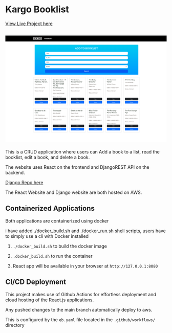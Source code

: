 # **Kargo Booklist**

[View Live Project here](http://kargobooklist.eu-west-1.elasticbeanstalk.com/)

<h2 align="center"><img src="src/assets/Kargo_image_screengrab.png" max-width="50%"></h2>

This is a CRUD application where users can Add a book to a list, read the booklist, edit a book, and delete a book.

The website uses React on the frontend and DjangoREST API on the backend. 

[Django Repo here](https://github.com/PatrickCoakley23/book_api)

The React Website and Django website are both hosted on AWS. 

## Containerized Applications

Both applications are containerized using docker

i have added ./docker_build.sh and ./docker_run.sh shell scripts, users have to simply use a cli with Docker installed 

1. `./docker_build.sh` to build the docker image 

2. `.docker_build.sh` to run the container 

3. React app will be available in your browser at `http://127.0.0.1:8080`

## CI/CD Deployment 

This project makes use of Github Actions for effortless deployment and cloud hosting of the React.js applications.

Any pushed changes to the main branch automatically deploy to aws. 

This is configured by the `eb.yaml` file located in the `.github/workflows/` directory
